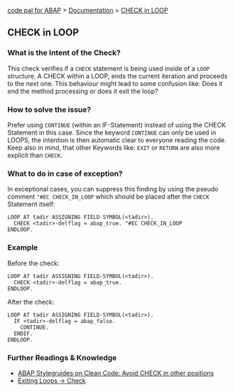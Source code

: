 [code pal for ABAP](../../README.md) > [Documentation](../check_documentation.md) > [CHECK in LOOP](check-in-loop.md)

## CHECK in LOOP

### What is the Intent of the Check?
This check verifies if a `CHECK` statement is being used inside of a `LOOP` structure. A CHECK within a LOOP, ends the current iteration and proceeds to the next one. This behaviour might lead to some confusion like: Does it end the method processing or does it exit the loop?

### How to solve the issue?
Prefer using `CONTINUE` (within an IF-Statement) instead of using the CHECK Statement in this case. Since the keyword `CONTINUE` can only be used in LOOPS, the intention is then automatic clear to everyone reading the code.
Keep also in mind, that other Keywords like: `EXIT` or `RETURN` are also more explicit than `CHECK`.

### What to do in case of exception?
In exceptional cases, you can suppress this finding by using the pseudo comment `"#EC CHECK_IN_LOOP` which should be placed after the `CHECK` Statement itself:

```abap
LOOP AT tadir ASSIGNING FIELD-SYMBOL(<tadir>).
  CHECK <tadir>-delflag = abap_true. "#EC CHECK_IN_LOOP
ENDLOOP.
```

### Example
Before the check:
```abap
LOOP AT tadir ASSIGNING FIELD-SYMBOL(<tadir>).
  CHECK <tadir>-delflag = abap_true.
ENDLOOP.
```

After the check:
```abap
LOOP AT tadir ASSIGNING FIELD-SYMBOL(<tadir>).
  IF <tadir>-delflag = abap_false.
    CONTINUE.
  ENDIF.
ENDLOOP.
```

### Further Readings & Knowledge
- [ABAP Stylegruides on Clean Code: Avoid CHECK in other positions](https://github.com/SAP/styleguides/blob/master/clean-abap/CleanABAP.md#avoid-check-in-other-positions)
- [Exiting Loops -> Check](https://help.sap.com/doc/abapdocu_752_index_htm/7.52/en-US/abapcheck_loop.htm)
